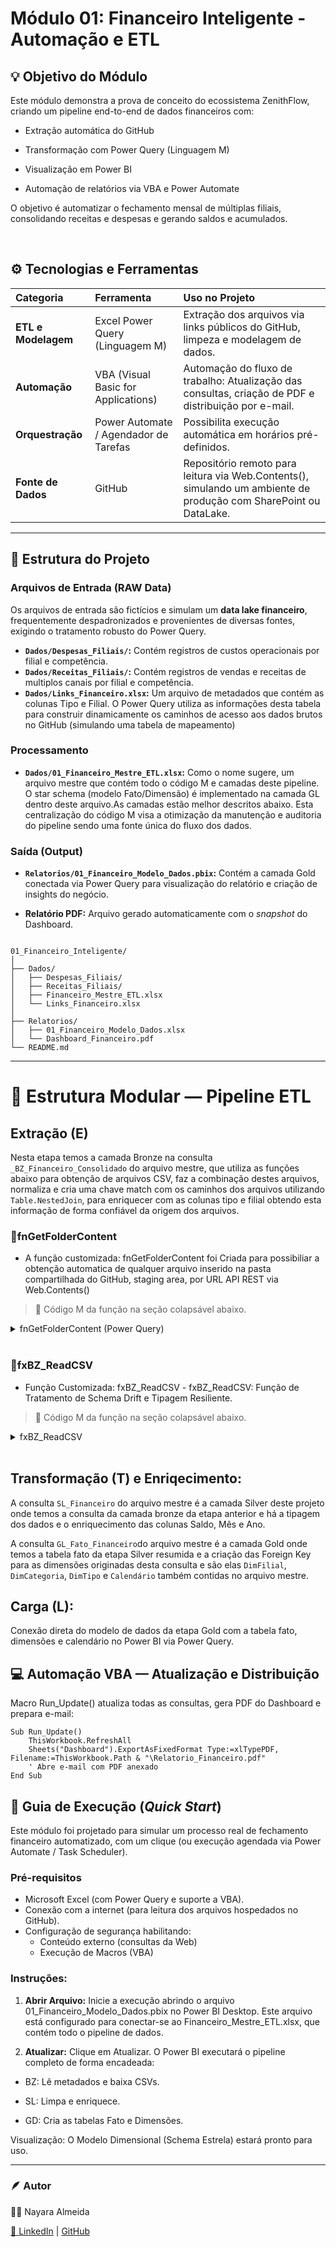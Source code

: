 #  Módulo 01: Financeiro Inteligente - Automação e ETL


## 💡 Objetivo do Módulo
Este módulo demonstra a prova de conceito do ecossistema ZenithFlow, criando um pipeline end-to-end de dados financeiros com:

- Extração automática do GitHub

- Transformação com Power Query (Linguagem M)

- Visualização em Power BI

- Automação de relatórios via VBA e Power Automate

O objetivo é automatizar o fechamento mensal de múltiplas filiais, consolidando receitas e despesas e gerando saldos e acumulados.

<br>


## ⚙️ Tecnologias e Ferramentas
| Categoria | Ferramenta | Uso no Projeto |
| :--- | :--- | :--- |
| **ETL e Modelagem** | Excel Power Query (Linguagem M) | Extração dos arquivos via links públicos do GitHub, limpeza e modelagem de dados. |
| **Automação** | VBA (Visual Basic for Applications) | Automação do fluxo de trabalho: Atualização das consultas, criação de PDF e distribuição por e-mail. |
| **Orquestração** | Power Automate / Agendador de Tarefas | Possibilita execução automática em horários pré-definidos. |
| **Fonte de Dados** | GitHub | Repositório remoto para leitura via Web.Contents(), simulando um ambiente de produção com SharePoint ou DataLake. |

---

## 📁 Estrutura do Projeto

### Arquivos de Entrada (RAW Data)
Os arquivos de entrada são fictícios e simulam um **data lake financeiro**, frequentemente despadronizados e provenientes de diversas fontes, exigindo o tratamento robusto do Power Query.
* **`Dados/Despesas_Filiais/`:** Contém registros de custos operacionais por filial e competência.
* **`Dados/Receitas_Filiais/`:** Contém registros de vendas e receitas de multiplos canais por filial e competência.
* **`Dados/Links_Financeiro.xlsx`:** Um arquivo de metadados que contém as colunas Tipo e Filial. O Power Query utiliza as informações desta tabela para construir dinamicamente os caminhos de acesso aos dados brutos no GitHub (simulando uma tabela de mapeamento)

### Processamento
* **`Dados/01_Financeiro_Mestre_ETL.xlsx`:** Como o nome sugere, um arquivo mestre que contém todo o código M e camadas deste pipeline. O star schema (modelo Fato/Dimensão) é implementado na camada GL dentro deste arquivo.As camadas estão melhor descritos abaixo. Esta centralização do código M visa a otimização da manutenção e auditoria do pipeline sendo uma fonte única do fluxo dos dados.

### Saída (Output)
* **`Relatorios/01_Financeiro_Modelo_Dados.pbix`:** Contém a camada Gold conectada via Power Query para visualização do relatório e criação de insights do negócio.

* **Relatório PDF:** Arquivo gerado automaticamente com o *snapshot* do Dashboard.

```

01_Financeiro_Inteligente/
│
├── Dados/
│   ├── Despesas_Filiais/
│   ├── Receitas_Filiais/
│   ├── Financeiro_Mestre_ETL.xlsx  
│   └── Links_Financeiro.xlsx
│
├── Relatorios/
│   ├── 01_Financeiro_Modelo_Dados.xlsx
│   └── Dashboard_Financeiro.pdf
└── README.md

```

---

# 🧩 Estrutura Modular — Pipeline ETL
## Extração (E)  
Nesta etapa temos a camada Bronze na consulta `_BZ_Financeiro_Consolidado` do arquivo mestre, que utiliza as funções abaixo para obtenção de arquivos CSV, faz a combinação destes arquivos, normaliza e cria uma chave match com os caminhos dos arquivos utilizando `Table.NestedJoin`, para enriquecer com as colunas tipo e filial obtendo esta informação de forma confiável da origem dos arquivos.

### 🔧**fnGetFolderContent**
  * A função customizada: fnGetFolderContent foi Criada para possibiliar a obtenção automatica de qualquer arquivo inserido na pasta compartilhada do GitHub, staging area, por URL API REST via Web.Contents()


>🔹 Código M da função na seção colapsável abaixo.

<details> <summary>fnGetFolderContent (Power Query)</summary>

```m

// Função customizada: fnGetFolderContent - Criada para possibiliar ler todos os arquivos de uma pasta por URL API REST via Web.Contents()
(caminho as text, BaseApiUrl as text, Branch as text) as table =>
let
    // 1. Constrói a URL da API da pasta, usando os parâmetros de entrada
    FullUrl = BaseApiUrl & caminho & "?ref=" & Branch,  

    // 2. Lê o BINÁRIO da API (Web.Contents)
    Source = Web.Contents(FullUrl),

    // 3. Força o Power Query a tratar esta fonte como "Pública"
    Source_API_Public = Value.ReplaceMetadata(Source, [IsDataSource = true, PrivacySetting = "Public"]),

    // 4. Converte o binário para JSON.
    JsonTable = Json.Document(Source_API_Public),  

    // 5. Transforma a lista de registros JSON em uma tabela
    TableContent = Table.FromList(JsonTable, Splitter.SplitByNothing(), null, null, ExtraValues.Error),
    

    // 6. Expande para obter os links de download dos CSVs
    ExpandRecords = Table.ExpandRecordColumn(TableContent, "Column1", {"name", "download_url"}, {"NomeArquivo", "FilePath"}),
    
    // 7. Garante que apenas CSVs sejam processados e adiciona o caminho original
    FilterCSV = Table.SelectRows(ExpandRecords, each Text.EndsWith([NomeArquivo], ".csv")),
    AddCaminhoStaging = Table.AddColumn(FilterCSV, "Origem", each caminho, type text)
in
    AddCaminhoStaging

```
</details>

<br>

### 🔧**fxBZ_ReadCSV**
  * Função Customizada: fxBZ_ReadCSV - fxBZ_ReadCSV: Função de Tratamento de Schema Drift e Tipagem Resiliente.

>🔹 Código M da função na seção colapsável abaixo.

<details><summary>fxBZ_ReadCSV</summary>

```m

/*Função Customizada: fxBZ_ReadCSV - Criada para ler arquivos CSVs em pastas 
sem e apropriar do modelo criado pelo Power Query a partir do primeiro arquivo 
e normalizar as colunas dos arquivos CSV
*/

(filePath as text) as table =>
let
    // 1) Ler CSV local ou remoto
    Fonte =
        if Text.StartsWith(filePath, "http", Comparer.OrdinalIgnoreCase) then
            Csv.Document(
                Web.Contents(filePath),
                [Delimiter = ",", Encoding = 65001, QuoteStyle = QuoteStyle.Csv]
            )
        else
            Csv.Document(
                File.Contents(filePath),
                [Delimiter = ",", Encoding = 65001, QuoteStyle = QuoteStyle.Csv]
            ),

    // 2) Cabeçalhos
    Promoted = Table.PromoteHeaders(Fonte, [PromoteAllScalars = true]),

    // 3) Detectar “receita” vs “despesa” pelos nomes originais
    Cols = Table.ColumnNames(Promoted),
    IsDespesa = List.Contains(Cols, "Tipo de Despesa"),
    IsReceita = List.Contains(Cols, "Receita"),

    // 4) Normalizar: Data, Categoria, Valor, Descrição
    NormalizedRaw =
        if IsDespesa then
            // Despesa: renomeia "Tipo de Despesa" -> "Categoria"
            Table.RenameColumns(Promoted, {{"Tipo de Despesa", "Categoria"}}, MissingField.Ignore)
        else if IsReceita then
            // Receita: Renomeia "Receita" -> "Valor", "Canal de Venda" -> "Descrição"
            Table.RenameColumns(
                Promoted,
                {{"Receita", "Valor"}, {"Canal de Venda", "Descrição"}},
                MissingField.Ignore
            )
        else
            Promoted,

    // 5) Garantir que TODAS as 4 colunas existam (se faltar, cria nula)
    EnsureData = if not List.Contains(Table.ColumnNames(NormalizedRaw), "Data")
                    then Table.AddColumn(NormalizedRaw, "Data", each null, type any) else NormalizedRaw,
    EnsureCategoria = if not List.Contains(Table.ColumnNames(EnsureData), "Categoria")
                    then Table.AddColumn(EnsureData, "Categoria", each null, type text) else EnsureData,
    EnsureValor = if not List.Contains(Table.ColumnNames(EnsureCategoria), "Valor")
                    then Table.AddColumn(EnsureCategoria, "Valor", each null, type number) else EnsureCategoria,
    EnsureDescricao = if not List.Contains(Table.ColumnNames(EnsureValor), "Descrição")
                    then Table.AddColumn(EnsureValor, "Descrição", each null, type text) else EnsureValor,

    // 6) Tratar Data de forma resiliente (tenta converter; se falhar, deixa null)
    DataFixed = Table.TransformColumns(
        EnsureDescricao,
        {{"Data", each try DateTime.FromText(Text.Trim(Text.From(_)), "pt-BR") otherwise null, type datetime}}
    ),

    // 7) Tipa as colunas padronizadas
    Typed = Table.TransformColumnTypes(
        DataFixed,
        {{"Data", type datetime}, {"Categoria", type text}, {"Valor", type number}, {"Descrição", type text}},
        "pt-BR"
    )
in
    Typed
```
</details>

<br>

## **Transformação (T) e Enriqecimento:**
A consulta `SL_Financeiro` do arquivo mestre é a camada Silver deste projeto onde temos a consulta da camada bronze da etapa anterior e há a tipagem dos dados e o enriquecimento das colunas Saldo, Mês e Ano.

A consulta `GL_Fato_Financeiro`do arquivo mestre é a camada Gold onde temos a tabela fato da etapa Silver resumida e a criação das Foreign Key para as dimensões originadas desta consulta e são elas `DimFilial`, `DimCategoria`, `DimTipo` e `Calendário` também contidas no arquivo mestre.


## **Carga (L):**
Conexão direta do modelo de dados da etapa Gold com a tabela fato, dimensões e calendário no Power BI via Power Query.




##  💻 Automação VBA — Atualização e Distribuição

Macro Run_Update() atualiza todas as consultas, gera PDF do Dashboard e prepara e-mail:
```
Sub Run_Update()
    ThisWorkbook.RefreshAll
    Sheets("Dashboard").ExportAsFixedFormat Type:=xlTypePDF, Filename:=ThisWorkbook.Path & "\Relatorio_Financeiro.pdf"
    ' Abre e-mail com PDF anexado
End Sub

```



## 🚀 Guia de Execução (*Quick Start*)

Este módulo foi projetado para simular um processo real de fechamento financeiro automatizado, com um clique (ou execução agendada via Power Automate / Task Scheduler).

### Pré-requisitos
* Microsoft Excel (com Power Query e suporte a VBA).
* Conexão com a internet (para leitura dos arquivos hospedados no GitHub).
* Configuração de segurança habilitando:
  - Conteúdo externo (consultas da Web)
  - Execução de Macros (VBA)

### Instruções:
1. **Abrir Arquivo:** Inicie a execução abrindo o arquivo 01_Financeiro_Modelo_Dados.pbix no Power BI Desktop. Este arquivo está configurado para conectar-se ao Financeiro_Mestre_ETL.xlsx, que contém todo o pipeline de dados.

2. **Atualizar:** Clique em Atualizar. O Power BI executará o pipeline completo de forma encadeada:

- BZ: Lê metadados e baixa CSVs.

- SL: Limpa e enriquece.

- GD: Cria as tabelas Fato e Dimensões.

Visualização: O Modelo Dimensional (Schema Estrela) estará pronto para uso.



---


### 🪶 Autor

👩‍💻 Nayara Almeida

[📎 LinkedIn](https://www.linkedin.com/in/nayara-falmeida/) | [GitHub](https://github.com/Nayarah)
